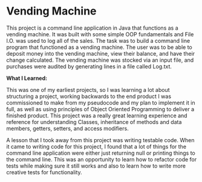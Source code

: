 # Vending Machine

This project is a command line application in Java that functions as a vending machine. It was built with some simple OOP fundamentals and File I.O. was used to log all of the sales. The task was to build a command line program that functioned as a vending machine. The user was to be able to deposit money into the vending machine, view their balance, and have their change calculated. The vending machine was stocked via an input file, and purchases were audited by generating lines in a file called Log.txt.

**What I Learned:**

This was one of my earliest projects, so I was learning a lot about structuring a project, working backwards to the end product I was commissioned to make from my pseudocode and my plan to implement it in full, as well as using principles of Object Oriented Programming to deliver a finished product. This project was a really great learning experience and reference for understanding Classes, inheritance of methods and data members, getters, setters, and access modifiers.

A lesson that I took away from this project was writing testable code. When it came to writing code for this project, I found that a lot of things for the command line application were either just returning null or printing things to the command line. This was an opportunity to learn how to refactor code for tests while making sure it still works and also to learn how to write more creative tests for functionality.
